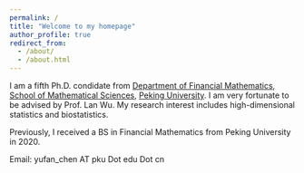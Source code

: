 ```yaml
---
permalink: /
title: "Welcome to my homepage"
author_profile: true
redirect_from: 
  - /about/
  - /about.html
---
```


I am a fifth Ph.D. condidate from [Department of Financial Mathematics](https://www.math.pku.edu.cn/finance/), [School of Mathematical Sciences](https://math.pku.edu.cn), [Peking University](https://pku.edu.cn). I am very fortunate to be advised by Prof. Lan Wu. My research interest includes high-dimensional statistics and biostatistics.

Previously, I received a BS in Financial Mathematics from Peking University in 2020.

Email: yufan_chen AT pku Dot edu Dot cn
